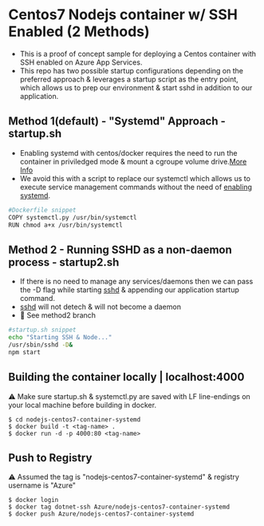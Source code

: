 # Centos7 Nodejs container w/ SSH Enabled (2 Methods)
- This is a proof of concept sample for deploying a Centos container with SSH enabled on Azure App Services.
- This repo has two possible startup configurations depending on the preferred approach & leverages a startup script as the entry point, which allows us to prep our environment & start sshd in addition to our application. 


## Method 1(default) - "Systemd" Approach - startup.sh
- Enabling systemd with centos/docker requires the need to run the container in priviledged mode & mount a cgroupe volume drive.[More Info](https://developers.redhat.com/blog/2014/05/05/running-systemd-within-docker-container)
- We avoid this with a script to replace our systemctl which allows us to execute service management commands without the need of [enabling systemd](https://hub.docker.com/r/centos/systemd).
```bash
#Dockerfile snippet
COPY systemctl.py /usr/bin/systemctl
RUN chmod a+x /usr/bin/systemctl
```
## Method 2 - Running SSHD as a non-daemon process - startup2.sh
- If there is no need to manage any services/daemons then we can pass the -D flag while starting [sshd](https://man.openbsd.org/sshd) & appending our application startup command.
- [sshd](https://man.openbsd.org/sshd) will not detech & will not become a daemon 
- 📝  See method2 branch
```bash
#startup.sh snippet
echo "Starting SSH & Node..."
/usr/sbin/sshd -D&
npm start
```

## Building the container locally | localhost:4000
⚠ Make sure startup.sh & systemctl.py are saved with LF line-endings on your local machine before building in docker.
```docker
$ cd nodejs-centos7-container-systemd
$ docker build -t <tag-name> .
$ docker run -d -p 4000:80 <tag-name>
```

## Push to Registry 
⚠ Assumed the tag is "nodejs-centos7-container-systemd" & registry username is "Azure"
```
$ docker login
$ docker tag dotnet-ssh Azure/nodejs-centos7-container-systemd
$ docker push Azure/nodejs-centos7-container-systemd
```


